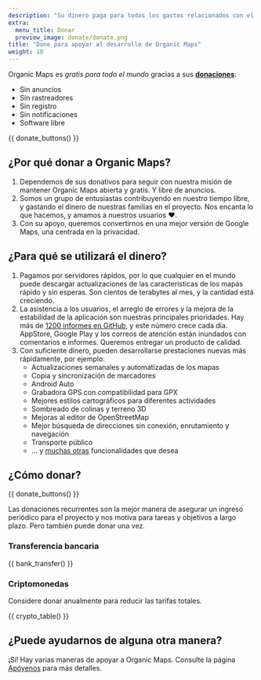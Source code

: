 ```yaml
---
description: "Su dinero paga para todos los gastos relacionados con el proyecto y nos motiva a mejorar Organic Maps."
extra:
  menu_title: Donar
  preview_image: donate/donate.png
title: "Done para apoyar al desarrollo de Organic Maps"
weight: 10
---
```


Organic Maps es _gratis para todo el mundo_ gracias a sus
**[donaciones][stripe]**:

- Sin anuncios
- Sin rastreadores
- Sin registro
- Sin notificaciones
- Software libre

{{ donate_buttons() }}

## ¿Por qué donar a Organic Maps?

1. Dependemos de sus donativos para seguir con nuestra misión de mantener
   Organic Maps abierta y gratis. Y libre de anuncios.
2. Somos un grupo de entusiastas contribuyendo en nuestro tiempo libre, y
   gastando el dinero de nuestras familias en el proyecto. Nos encanta lo
   que hacemos, y amamos a nuestros usuarios ❤️.
3. Con su apoyo, queremos convertirnos en una mejor versión de Google Maps,
   una centrada en la privacidad.

## ¿Para qué se utilizará el dinero?

1. Pagamos por servidores rápidos, por lo que cualquier en el mundo puede
   descargar actualizaciones de las características de los mapas rápido y
   sin esperas. Son cientos de terabytes al mes, y la cantidad está
   creciendo.
2. La asistencia a los usuarios, el arreglo de errores y la mejora de la
   estabilidad de la aplicación son nuestras principales prioridades. Hay
   más de [1200 informes en GitHub][github issues], y este número crece cada
   día. AppStore, Google Play y los correos de atención están inundados con
   comentarios e informes. Queremos entregar un producto de calidad.
3. Con suficiente dinero, pueden desarrollarse prestaciones nuevas más
   rápidamente, por ejemplo:
   - Actualizaciones semanales y automatizadas de los mapas
   - Copia y sincronización de marcadores
   - Android Auto
   - Grabadora GPS con compatibilidad para GPX
   - Mejores estilos cartográficos para diferentes actividades
   - Sombreado de colinas y terreno 3D
   - Mejoras al editor de OpenStreetMap
   - Mejor búsqueda de direcciones sin conexión, enrutamiento y navegación
   - Transporte público
   - ... y [muchas otras][github issues] funcionalidades que desea

## ¿Cómo donar?

{{ donate_buttons() }}

Las donaciones recurrentes son la mejor manera de asegurar un ingreso
periódico para el proyecto y nos motiva para tareas y objetivos a largo
plazo. Pero también puede donar una vez.

### Transferencia bancaria

{{ bank_transfer() }}

### Criptomonedas

Considere donar anualmente para reducir las tarifas totales.

{{ crypto_table() }}

## ¿Puede ayudarnos de alguna otra manera?

¡Sí! Hay varias maneras de apoyar a Organic Maps. Consulte la página
[Apóyenos](@/support-us/index.es.md) para más detalles.

[stripe]: https://donate.organicmaps.app/ "Donar vía Stripe"
[github issues]: https://github.com/organicmaps/organicmaps/issues "Informes en GitHub"
